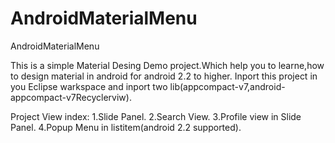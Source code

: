 # AndroidMaterialMenu
AndroidMaterialMenu


This is a simple Material Desing Demo project.Which help you to learne,how to design material in android for android 2.2 to higher.
Inport this project in you Eclipse warkspace and inport two lib(appcompact-v7,android-appcompact-v7Recyclerviw).

Project View index:
1.Slide Panel.
2.Search View.
3.Profile view in Slide Panel.
4.Popup Menu in listitem(android 2.2 supported).

